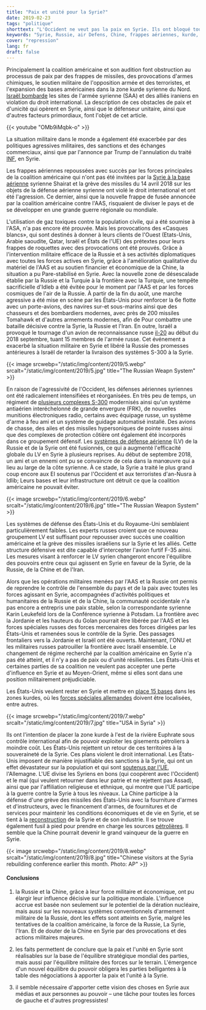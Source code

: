 ```yaml
---
title: "Paix et unité pour la Syrie?"
date: 2019-02-23
tags: "politique"
shorttext: "L'Occident ne veut pas la paix en Syrie. Ils ont bloqué tous et construit là propre vision sans un avenir commun pour la Syrie."
keywords: "Syrie, Russie, air Defens, Chine, frappes aériennes, kurde, Israël. Militaire, Coalition, coalition américaine, paix, avenir"
cover: "repression"
lang: fr
draft: false
---
```


Principalement la coalition américaine et son audition font obstruction au processus de paix par des frappes de missiles, des provocations d'armes chimiques, le soutien militaire de l'opposition armée et des terroristes, et l'expansion des bases américaines dans la zone kurde syrienne du Nord. [Israël bombarde](https://www.aljazeera.com/news/2018/12/russia-slams-israel-gross-violation-syria-strikes-181226135745199.html "Russia criticises Israel for 'gross violation' in Syria strikes") les sites de l'armée syrienne (SAA) et des alliés iraniens en violation du droit international. La description de ces obstacles de paix et d'unicité qui opèrent en Syrie, ainsi que le défenseur unitaire, ainsi que d'autres facteurs primordiaux, font l'objet de cet article.

{{< youtube "OMb9iMqbk-o" >}}

La situation militaire dans le monde a également été exacerbée par des politiques agressives militaires, des sanctions et des échanges commerciaux, ainsi que par l'annonce par Trump de l'annulation du traité [INF](https://www.theguardian.com/world/2018/oct/20/trump-us-nuclear-arms-treaty-russia "Trump says US will withdraw from nuclear arms treaty with Russia"), en Syrie.

Les frappes aériennes repoussées avec succès par les forces principales de la coalition américaine qui n'ont pas été invitées par la [Syrie à la base aérienne](https://www.theguardian.com/world/2017/apr/07/syria-bombing-base-was-home-to-jets-allegedly-used-in-sarin-attacks "Syria - base hit in US airstrike was home to jets allegedly used in chemical attacks") syrienne Shairat et la grève des missiles du 14 avril 2018 sur les objets de la défense aérienne syrienne ont violé le droit international et ont été l'agression. Ce dernier, ainsi que la nouvelle frappe de fusée annoncée par la coalition américaine contre l'AAS, risquaient de diviser le pays et de se développer en une grande guerre régionale ou mondiale.

L'utilisation de gaz toxiques contre la population civile, qui a été soumise à l'ASA, n'a pas encore été prouvée. Mais les provocations des «Casques blancs», qui sont destinés à donner à leurs clients de l'Ouest (Etats-Unis, Arabie saoudite, Qatar, Israël et États de l'UE) des prétextes pour leurs frappes de roquettes avec des provocations ont été prouvés. Grâce à l'intervention militaire efficace de la Russie et à ses activités diplomatiques avec toutes les forces actives en Syrie, grâce à l'amélioration qualitative du matériel de l'AAS et au soutien financier et économique de la Chine, la situation a pu Pare-stabilisé en Syrie. Avec la nouvelle zone de désescalade établie par la Russie et la Turquie à la frontière avec la Turquie, une tempête sacrificielle d'Idleb a été évitée pour le moment par l'AAS et par les forces cosmiques de l'air de la Russie. À partir de la fin du août, une marche agressive a été mise en scène par les États-Unis pour renforcer la 6e flotte avec un porte-avions, des navires sur-et sous-marins ainsi que des chasseurs et des bombardiers modernes, avec près de 200 missiles Tomahawk et d'autres armements modernes, afin de Pour combattre une bataille décisive contre la Syrie, la Russie et l'Iran. En outre, Israël a provoqué le tournage d'un avion de reconnaissance russe [il-20](https://www.bbc.com/news/world-europe-45556290 "Russia blames Israel after military plane shot down off Syria") au début du 2018 septembre, tuant 15 membres de l'armée russe. Cet événement a exacerbé la situation militaire en Syrie et libéré la Russie des promesses antérieures à Israël de retarder la livraison des systèmes S-300 à la Syrie.

{{< image srcwebp="/static/img/content/2019/5.webp" srcalt="/static/img/content/2019/5.jpg" title="The Russian Weapn System" >}}

En raison de l'agressivité de l'Occident, les défenses aériennes syriennes ont été radicalement intensifiées et réorganisées. En très peu de temps, un régiment de [plusieurs complexes S-300](https://www.bbc.com/news/world-middle-east-45723503 "S-300 missile system: Russia upgrades Syrian air defences") modernisés ainsi qu'un système antiaérien interéchelonné de grande envergure (FRK), de nouvelles munitions électroniques radio, certains avec équipage russe, un système d'arme à feu ami et un système de guidage automatisé installé. Des avions de chasse, des ailes et des missiles hypersoniques de pointe russes ainsi que des complexes de protection côtière ont également été incorporés dans ce groupement défensif. Les [systèmes de défense aérienne](https://www.presstv.com/Detail/2018/12/02/581738/Russia-Syria-air-defense "Russia expands air defense network in Syria to US dismay - Report") (LV) de la Russie et de la Syrie ont été fusionnés, ce qui a augmenté l'efficacité globale du LV en Syrie à plusieurs reprises. Au début de septembre 2018, un ami et un ennemi ont pu se convaincre de cela dans la manœuvre qui a lieu au large de la côte syrienne. À ce stade, la Syrie a traité le plus grand coup encore aux EI soutenus par l'Occident et aux terroristes d'an-Nusra à Idlib; Leurs bases et leur infrastructure ont détruit ce que la coalition américaine ne pouvait éviter.

{{< image srcwebp="/static/img/content/2019/6.webp" srcalt="/static/img/content/2019/6.jpg" title="The Russian Weapon System" >}}

Les systèmes de défense des États-Unis et du Royaume-Uni semblaient particulièrement faibles. Les experts russes croient que ce nouveau groupement LV est suffisant pour repousser avec succès une coalition américaine et la grève des missiles israéliens sur la Syrie et les alliés. Cette structure défensive est dite capable d'intercepter l'avion furtif F-35 ainsi. Les mesures visant à renforcer le LV syrien changeront encore l'équilibre des pouvoirs entre ceux qui agissent en Syrie en faveur de la Syrie, de la Russie, de la Chine et de l'Iran.

Alors que les opérations militaires menées par l'AAS et la Russie ont permis de reprendre le contrôle de l'ensemble du pays et de la paix avec toutes les forces agissant en Syrie, accompagnées d'activités politiques et humanitaires de la Russie et de la Chine, la communauté occidentale n'a pas encore a entrepris une paix stable, selon la correspondante syrienne Karin Leukefeld lors de la Conférence syrienne à Potsdam. La frontière avec la Jordanie et les hauteurs du Golan pourrait être libérée par l'AAS et les forces spéciales russes des forces mercenaires des forces dirigées par les États-Unis et ramenées sous le contrôle de la Syrie. Des passages frontaliers vers la Jordanie et Israël ont été ouverts. Maintenant, l'ONU et les militaires russes patrouiller la frontière avec Israël ensemble. Le changement de régime recherché par la coalition américaine en Syrie n'a pas été atteint, et il n'y a pas de paix ou d'unité résilientes. Les États-Unis et certaines parties de sa coalition ne veulent pas accepter une perte d'influence en Syrie et au Moyen-Orient, même si elles sont dans une position militairement préjudiciable.

Les États-Unis veulent rester en Syrie et mettre en [place 15 bases](https://www.orient-news.net/en/news_show/138956/0/AAs-map-of-US-bases-in-Syria-infuriates-Penatgon "AAs map of US bases in Syria infuriates Penatgon") dans les zones kurdes, où les [forces spéciales allemandes](https://www.reuters.com/article/us-mideast-crisis-syria-special-forces-idUSKCN0Z10QX "Damascus says German special forces in Syria, Germany denies") doivent être localisées, entre autres. 

{{< image srcwebp="/static/img/content/2019/7.webp" srcalt="/static/img/content/2019/7.jpg" title="USA in Syria" >}}

Ils ont l'intention de placer la zone kurde à l'est de la rivière Euphrate sous contrôle international afin de pouvoir exploiter les gisements pétroliers à moindre coût. Les États-Unis rejettent un retour de ces territoires à la souveraineté de la Syrie. Ces plans violent le droit international. Les États-Unis imposent de manière injustifiable des sanctions à la Syrie, qui ont un effet dévastateur sur la population et qui sont [soutenus par l'UE](https://www.theguardian.com/commentisfree/2018/feb/27/syria-europe-moral-eu-helplessness "Syria is a moral defeat for Europeans"), l'Allemagne. L'UE divise les Syriens en bons (qui coopèrent avec l'Occident) et le mal (qui veulent retourner dans leur patrie et ne rejettent pas Assad), ainsi que par l'affiliation religieuse et ethnique, qui montre que l'UE participe à la guerre contre la Syrie à tous les niveaux. La Chine participe à la défense d'une grève des missiles des États-Unis avec la fourniture d'armes et d'instructeurs, avec le financement d'armes, de fournitures et de services pour maintenir les conditions économiques et de vie en Syrie, et se tient à la [reconstruction](https://www.scmp.com/news/china/diplomacy/article/2168482/why-end-war-syria-gives-china-opportunity-extend-its-influence "Why an end to the war in Syria gives China an opportunity to extend its influence") de la Syrie et de son industrie. Il se trouve également fusil à pied pour prendre en charge les sources [pétrolières](http://www.xinhuanet.com/english/2018-10/24/c_137553448.htm "Syrian oil field returns into operation after rehabilitation in eastern Syria"). Il semble que la Chine pourrait devenir le grand vainqueur de la guerre en Syrie.

{{< image srcwebp="/static/img/content/2019/8.webp" srcalt="/static/img/content/2019/8.jpg" title="Chinese visitors at the Syria rebuilding conference earlier this month. Photo: AP" >}}

#### Conclusions

1. la Russie et la Chine, grâce à leur force militaire et économique, ont pu élargir leur influence décisive sur la politique mondiale. L'influence accrue est basée non seulement sur le potentiel de la dération nucléaire, mais aussi sur les nouveaux systèmes conventionnels d'armement militaire de la Russie, dont les effets sont atteints en Syrie, malgré les tentatives de la coalition américaine, la force de la Russie, La Syrie, l'Iran. Et de douter de la Chine en Syrie par des provocations et des actions militaires majeures.

2. les faits permettent de conclure que la paix et l'unité en Syrie sont réalisables sur la base de l'équilibre stratégique mondial des parties, mais aussi par l'équilibre militaire des forces sur le terrain. L'émergence d'un nouvel équilibre du pouvoir obligera les parties belligantes à la table des négociations à apporter la paix et l'unité à la Syrie.

3. il semble nécessaire d'apporter cette vision des choses en Syrie aux médias et aux personnes au pouvoir – une tâche pour toutes les forces de gauche et d'autres progressistes! 
